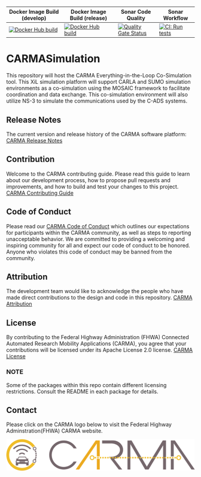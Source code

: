 | Docker Image Build (develop) | Docker Image Build (release) | Sonar Code Quality | Sonar Workflow |
|----------------------|---------------------|---------------------|---------------------|
|[![Docker Hub build](https://github.com/usdot-fhwa-stol/cdasim/actions/workflows/dockerhub.yml/badge.svg?branch=develop)](https://github.com/usdot-fhwa-stol/cdasim/actions/workflows/dockerhub.yml) | [![Docker Hub build](https://github.com/usdot-fhwa-stol/cdasim/actions/workflows/dockerhub.yml/badge.svg?branch=master)](https://github.com/usdot-fhwa-stol/cdasim/actions/workflows/dockerhub.yml) | [![Quality Gate Status](https://sonarcloud.io/api/project_badges/measure?project=usdot-fhwa-stol_carma-simulation&metric=alert_status)](https://sonarcloud.io/dashboard?id=usdot-fhwa-stol_carma-simulation)| [![CI: Run tests](https://github.com/usdot-fhwa-stol/cdasim/actions/workflows/ci.yml/badge.svg)](https://github.com/usdot-fhwa-stol/cdasim/actions/workflows/ci.yml)|
# CARMASimulation
This repository will host the CARMA Everything-in-the-Loop Co-Simulation tool. This XiL simulation platform will support CARLA and SUMO simulation environments as a co-simulation using the MOSAIC framework to facilitate coordination and data exchange. This co-simulation environment will also utilize NS-3 to simulate the communications used by the C-ADS systems.

## Release Notes
The current version and release history of the CARMA software platform: [CARMA Release Notes](<docs/Release_notes.md>)

## Contribution
Welcome to the CARMA contributing guide. Please read this guide to learn about our development process, how to propose pull requests and improvements, and how to build and test your changes to this project. [CARMA Contributing Guide](https://github.com/usdot-fhwa-stol/carma-platform/blob/develop/Contributing.md)

## Code of Conduct
Please read our [CARMA Code of Conduct](https://github.com/usdot-fhwa-stol/carma-platform/blob/develop/Code_of_Conduct.md) which outlines our expectations for participants within the CARMA community, as well as steps to reporting unacceptable behavior. We are committed to providing a welcoming and inspiring community for all and expect our code of conduct to be honored. Anyone who violates this code of conduct may be banned from the community.

## Attribution
The development team would like to acknowledge the people who have made direct contributions to the design and code in this repository. [CARMA Attribution](https://github.com/usdot-fhwa-stol/carma-platform/blob/develop/ATTRIBUTION.txt)

## License
By contributing to the Federal Highway Administration (FHWA) Connected Automated Research Mobility Applications (CARMA), you agree that your contributions will be licensed under its Apache License 2.0 license. [CARMA License](https://github.com/usdot-fhwa-stol/carma-platform/blob/develop/docs/License.md)  

### NOTE

Some of the packages within this repo contain different licensing restrictions. Consult the README in each package for details.  

## Contact
Please click on the CARMA logo below to visit the Federal Highway Adminstration(FHWA) CARMA website.

[![CARMA Image](https://raw.githubusercontent.com/usdot-fhwa-stol/carma-platform/develop/docs/image/CARMA_icon.png)](https://highways.dot.gov/research/research-programs/operations/CARMA)
